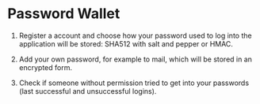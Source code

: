 # Password Wallet

1. Register a account and choose how your password used to log into the
application will be stored: SHA512 with salt and pepper or HMAC.

2. Add your own password, for example to mail, which will be stored in an encrypted form.

3. Check if someone without permission tried to get into your passwords (last successful and unsuccessful logins).
